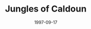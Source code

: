 ---
mission_id: jungles
editorsChoice:
title: "Jungles of Caldoun"
authors: 
    - "Mark A. Haidekker"
date: 1997-09-17
filename: "jungles.zip"
description: "While traveling past the jungle planet of Caldoun IV, the Crow is knocked out of hyperspace. Kyle is forced to jump out before it crashes, and now he must make his way back to the ship, find a way to repair it and get off the planet."
cover: 
levelReplaced:	SECBASE
difficulty: yes
bm:	yes
fme: yes
wax: yes
three_do: yes
voc: yes
gmd: no
vue: no
lfd: yes
base: "New level from scratch" 
editors: "DFUSE, WDFUSE"

---